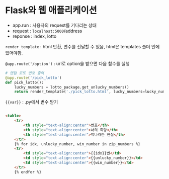 # Flask와 웹 애플리케이션

* app.run : 사용자의 request를 기다리는 상태
* request : `localhost:5000`/address
* reponse : index, lotto

`render_template` : html 반환, 변수를 전달할 수 있음, html은 templates 폴더 안에 있어야함.

`@app.route('/option')` : url로 option을 받으면 다음 함수를 실행

```python
# 랜덤 로또 번호 출력
@app.route('/pick_lotto')
def pick_lotto():
    lucky_numbers = lotto_package.get_unlucky_numbers()
    return render_template('./pick_lotto.html', lucky_numbers=lucky_numbers)  # html에 변수 넘기기

```

`{{var}}` :  .py에서 변수 받기

```html

<table>
    <tr>
        <th style="text-align:center">번호</th>
        <th style="text-align:center">너의 희망</th>
        <th style="text-align:center">적나라한 현실</th>
    </tr>
    {% for idx, unlucky_number, win_number in zip_numbers %}
    <tr>
        <td style="text-align:center">{{idx}}번</td>
        <td style="text-align:center">{{unlucky_number}}</td>
        <td style="text-align:center">{{win_number}}</td>
    </tr>
    {% endfor %}
```

